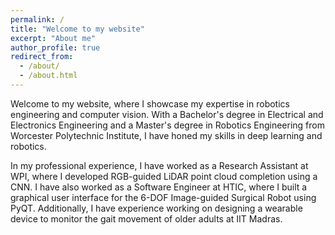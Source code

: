```yaml
---
permalink: /
title: "Welcome to my website"
excerpt: "About me"
author_profile: true
redirect_from: 
  - /about/
  - /about.html
---
```


Welcome to my website, where I showcase my expertise in robotics engineering and computer vision. With a Bachelor's degree in Electrical and Electronics Engineering and a Master's degree in Robotics Engineering from Worcester Polytechnic Institute, I have honed my skills in deep learning and robotics.

In my professional experience, I have worked as a Research Assistant at WPI, where I developed RGB-guided LiDAR point cloud completion using a CNN. I have also worked as a Software Engineer at HTIC, where I built a graphical user interface for the 6-DOF Image-guided Surgical Robot using PyQT. Additionally, I have experience working on designing a wearable device to monitor the gait movement of older adults at IIT Madras.
